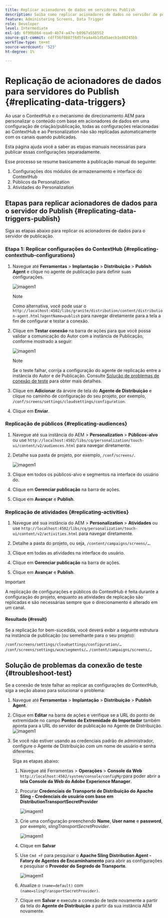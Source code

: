 ```yaml
---
title: Replicar acionadores de dados em servidores Publish
description: Saiba como replicar acionadores de dados no servidor de publicação do AEM Screens.
feature: Administering Screens, Data Trigger
role: Developer
level: Intermediate
exl-id: 6f90b864-eaa0-4b74-a47e-b0967a550552
source-git-commit: cdff56f0807f6d5fea4a4b1d545aecb1e80245bb
workflow-type: tm+mt
source-wordcount: '523'
ht-degree: 1%

---
```


# Replicação de acionadores de dados para servidores do Publish {#replicating-data-triggers}

Ao usar o ContextHub e o mecanismo de direcionamento AEM para personalizar o conteúdo com base em acionadores de dados em uma configuração de criação/publicação, todas as configurações relacionadas ao ContextHub e ao Personalization não são replicadas automaticamente com os canais quando publicadas.

Esta página ajuda você a saber as etapas manuais necessárias para publicar essas configurações separadamente.

Esse processo se resume basicamente à publicação manual do seguinte:

1. Configurações dos módulos de armazenamento e interface do ContextHub
1. Públicos da Personalization
1. Atividades do Personalization

## Etapas para replicar acionadores de dados para o servidor do Publish {#replicating-data-triggers-publish}

Siga as etapas abaixo para replicar os acionadores de dados para o servidor de publicação.

### Etapa 1: Replicar configurações do ContextHub {#replicating-contexthub-configurations}

1. Navegue até **Ferramentas** > **Implantação** > **Distribuição** > **Publish Agent** e clique no agente de publicação para definir suas configurações.

   ![imagem1](/help/user-guide/assets/replicating-triggers/replicating-triggers1.png)

   >[!NOTE]
   >
   >Como alternativa, você pode usar o `http://localhost:4502/libs/granite/distribution/content/distribution-agent.html?agentName=publish` para navegar diretamente para a tela a fim de configurar e testar a conexão.

1. Clique em **Testar conexão** na barra de ações para que você possa validar a comunicação do Autor com a instância de Publicação, conforme mostrado a seguir:

   ![imagem1](/help/user-guide/assets/replicating-triggers/replicating-triggers2.png)

   >[!NOTE]
   >
   >Se o teste falhar, corrija a configuração do agente de replicação entre a instância do Autor e de Publicação. Consulte [Solução de problemas de conexão de teste](/help/user-guide/replicating-data-triggers.md#troubleshoot-test) para obter mais detalhes.

1. Clique em **Adicionar** da árvore de tela do **Agente de Distribuição** e clique no caminho de configuração do seu projeto, por exemplo, `/conf/screens/settings/cloudsettings/configuration`.

1. Clique em **Enviar**.

### Replicação de públicos {#replicating-audiences}

1. Navegue até sua instância do AEM > **Personalization** > **Públicos-alvo** ou use `http://localhost:4502/libs/cq/personalization/touch-ui/content/v2/audiences.html` para navegar diretamente.

1. Detalhe sua pasta de projeto, por exemplo, `/conf/screens/`.

   ![imagem1](/help/user-guide/assets/replicating-triggers/replicating-triggers10.png)

1. Clique em todos os públicos-alvo e segmentos na interface do usuário do.

1. Clique em **Gerenciar publicação** na barra de ações.

1. Clique em **Avançar** e **Publish**.

### Replicação de atividades {#replicating-activities}

1. Navegue até sua instância do AEM > **Personalization** > **Atividades** ou use `http://localhost:4502/libs/cq/personalization/touch-ui/content/v2/activities.html` para navegar diretamente.

1. Detalhe a pasta do projeto, ou seja, `/content/campaigns/screens/…`.

1. Clique em todas as atividades na interface do usuário.

1. Clique em **Gerenciar publicação** na barra de ações.

1. Clique em **Avançar** e **Publish**.

>[!IMPORTANT]
>
>A replicação de configurações e públicos do ContextHub é feita durante a configuração do projeto, enquanto as atividades de replicação são replicadas e são necessárias sempre que o direcionamento é alterado em um canal.

#### Resultado {#result}

Se a replicação for bem-sucedida, você deverá exibir a seguinte estrutura na instância de publicação (ou semelhante para o seu projeto):

`/conf/screens/settings/cloudsettings/configuration/…`
`/conf/screens/settings/wcm/segments/…`
`/content/campaigns/screens/…`

## Solução de problemas da conexão de teste {#troubleshoot-test}

Se a conexão de teste falhar ao replicar as configurações do ContextHub, siga a seção abaixo para solucionar o problema:

1. Navegue até **Ferramentas** > **Implantação** > **Distribuição** > **Publish Agent**.

1. Clique em **Editar** na barra de ações e verifique se a URL do ponto de extremidade no campo **Pontos de Extremidade do Importador** também aponta para a URL do servidor de publicação no Agente de Distribuição.
   ![imagem1](/help/user-guide/assets/replicating-triggers/replicating-triggers9.png)

1. Se você não estiver usando as credenciais padrão de administrador, configure o Agente de Distribuição com um nome de usuário e senha diferentes.

   Siga as etapas abaixo:

   1. Navegue até Ferramentas > **Operações** > **Console da Web** `http://localhost:4502/system/console/configMgr`para poder abrir a **tela Console da Web do Adobe Experience Manager**.
   1. Procurar **Credenciais de Transporte de Distribuição do Apache Sling - Credenciais de usuário com base em DistributionTransportSecretProvider**

      ![imagem1](/help/user-guide/assets/replicating-triggers/replicating-triggers6.png)

   1. Crie uma configuração preenchendo **Name**, **User name** e **password**, por exemplo, *slingTransportSecretProvider*.

      ![imagem1](/help/user-guide/assets/replicating-triggers/replicating-triggers7.png)

   1. Clique em **Salvar**
   1. Use `Cmd +F` para pesquisar o **Apache Sling Distribution Agent - Fatory de Agentes de Encaminhamento** para abrir as configurações e pesquisar o **Provedor do Segredo de Transporte**.

      ![imagem1](/help/user-guide/assets/replicating-triggers/replicating-triggers8.png)

   1. Atualize o `(name=default)` com `(name=slingTransportSecretProvider)`.
   1. Clique em **Salvar** e execute a conexão de teste novamente a partir da tela do **Agente de Distribuição** a partir da sua instância AEM novamente.
